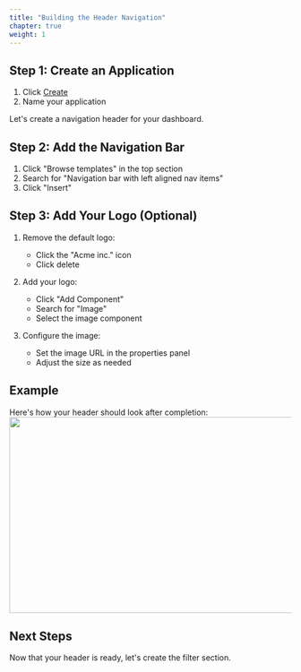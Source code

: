 ```yaml
---
title: "Building the Header Navigation"
chapter: true
weight: 1
---
```


## Step 1: Create an Application

1. Click [Create](https://app.superblocks.com/home/create-application)
2. Name your application

Let's create a navigation header for your dashboard.

## Step 2: Add the Navigation Bar

1. Click "Browse templates" in the top section
2. Search for "Navigation bar with left aligned nav items"
3. Click "Insert"

## Step 3: Add Your Logo (Optional)

1. Remove the default logo:

    - Click the "Acme inc." icon
    - Click delete

2. Add your logo:

    - Click "Add Component"
    - Search for "Image"
    - Select the image component

3. Configure the image:

    - Set the image URL in the properties panel
    - Adjust the size as needed


## Example

Here's how your header should look after completion:
<br>
<img src="/images/gifs/header-add-navbar.gif" width="700" height="350" />

## Next Steps

Now that your header is ready, let's create the filter section.
